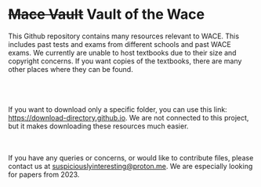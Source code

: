 # ~~Mace Vault~~ Vault of the Wace
This Github repository contains many resources relevant to WACE. This includes past tests and exams from different schools and past WACE exams. We currently are unable to host textbooks due to their size and copyright concerns. If you want copies of the textbooks, there are many other places where they can be found.<br><br>
<br><br>

If you want to download only a specific folder, you can use this link: https://download-directory.github.io. We are not connected to this project, but it makes downloading these resources much easier.


<br><br>
If you have any queries or concerns, or would like to contribute files, please contact us at suspiciouslyinteresting@proton.me. We are especially looking for papers from 2023.

